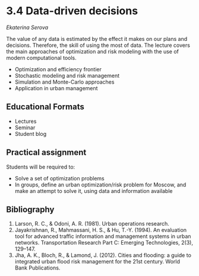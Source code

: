 # 3.4 Data-driven decisions

*Ekaterina Serova*


The value of any data is estimated by the effect it makes on our plans and decisions. Therefore, the skill of using the most of data. The lecture covers the main approaches of optimization and risk modeling with the use of modern computational tools.

- Optimization and efficiency frontier
- Stochastic modeling and risk management 
- Simulation and Monte-Carlo approaches
- Application in urban management


## Educational Formats
- Lectures 
- Seminar 
- Student blog 

## Practical assignment

Students will be required to:

- Solve a set of optimization problems
- In groups, define an urban optimization/risk problem for Moscow, and make an attempt to solve it, using data and information available



## Bibliography

1.	Larson, R. C., & Odoni, A. R. (1981). Urban operations research. 
2.	Jayakrishnan, R., Mahmassani, H. S., & Hu, T.-Y. (1994). An evaluation tool for advanced traffic information and management systems in urban networks. Transportation Research Part C: Emerging Technologies, 2(3), 129–147.
3.	Jha, A. K., Bloch, R., & Lamond, J. (2012). Cities and flooding: a guide to integrated urban flood risk management for the 21st century. World Bank Publications.
